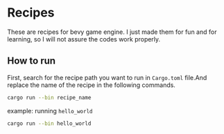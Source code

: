 # Recipes

These are recipes for bevy game engine.
I just made them for fun and for learning, so I will not assure the codes work properly.

## How to run

First, search for the recipe path you want to run in `Cargo.toml` file.And replace the name of the recipe in the following commands.

```sh
cargo run --bin recipe_name
```

example: running `hello_world`

```sh
cargo run --bin hello_world
```
